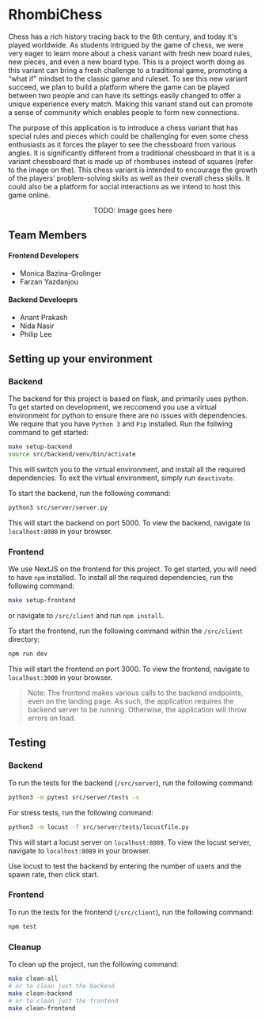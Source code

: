 # RhombiChess

Chess has a rich history tracing back to the 6th century, and today it's played worldwide. As
students intrigued by the game of chess, we were very eager to learn more about a chess variant
with fresh new board rules, new pieces, and even a new board type. This is a project worth doing
as this variant can bring a fresh challenge to a traditional game, promoting a “what if” mindset to
the classic game and ruleset. To see this new variant succeed, we plan to build a platform where
the game can be played between two people and can have its settings easily changed to offer a
unique experience every match. Making this variant stand out can promote a sense of community
which enables people to form new connections.


The purpose of this application is to introduce a chess variant that has special rules and pieces
which could be challenging for even some chess enthusiasts as it forces the player to see the
chessboard from various angles. It is significantly different from a traditional chessboard in that it
is a variant chessboard that is made up of rhombuses instead of squares (refer to the image on the). This chess variant is intended to encourage the growth of the players’ problem-solving
skills as well as their overall chess skills. It could also be a platform for social interactions as we
intend to host this game online.

<p align="center">
  TODO: Image goes here
  <!-- <img src="rhombichess.png" /> -->
</p>

## Team Members
#### Frontend Developers
- Monica Bazina-Grolinger
- Farzan Yazdanjou
#### Backend Develoeprs
- Anant Prakash
- Nida Nasir
- Philip Lee

## Setting up your environment
### Backend
The backend for this project is based on flask, and primarily uses python. To get started on development, we reccomend you use a virtual environment for python to ensure there are no issues with dependencies. We require that you have `Python 3` and `Pip` installed. Run the follwing command to get started:
```bash
make setup-backend
source src/backend/venv/bin/activate
```
This will switch you to the virtual environment, and install all the required dependencies. To exit the virtual environment, simply run `deactivate`.

To start the backend, run the following command:
```bash
python3 src/server/server.py
```

This will start the backend on port 5000. To view the backend, navigate to `localhost:8080` in your browser.

### Frontend
We use NextJS on the frontend for this project. To get started, you will need to have `npm` installed. To install all the required dependencies, run the following command:
```bash
make setup-frontend
```
or navigate to `/src/client` and run `npm install`.

To start the frontend, run the following command within the `/src/client` directory:
```bash
npm run dev
```
This will start the frontend on port 3000. To view the frontend, navigate to `localhost:3000` in your browser.

> Note: The frontend makes various calls to the backend endpoints, even on the landing page. As such, the application requires the backend server to be running. Otherwise, the application will throw errors on load.


## Testing

### Backend
To run the tests for the backend (`/src/server`), run the following command:
```bash
python3 -m pytest src/server/tests -v
```

For stress tests, run the following command:
```bash
python3 -m locust -f src/server/tests/locustfile.py
```

This will start a locust server on `localhost:8089`. To view the locust server, navigate to `localhost:8089` in your browser.

Use locust to test the backend by entering the number of users and the spawn rate, then click start.

### Frontend
To run the tests for the frontend (`/src/client`), run the following command:
```bash
npm test
```

### Cleanup
To clean up the project, run the following command:
```bash
make clean-all
# or to clean just the backend
make clean-backend
# or to clean just the frontend
make clean-frontend
```
